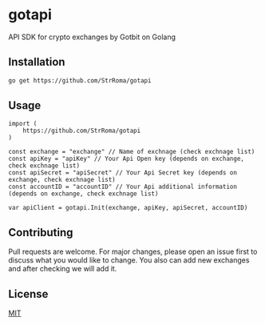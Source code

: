 # gotapi
API SDK for crypto exchanges by Gotbit on Golang

## Installation

```bash
go get https://github.com/StrRoma/gotapi
```

## Usage

```golang
import (
    https://github.com/StrRoma/gotapi
)

const exchange = "exchange" // Name of exchnage (check exchnage list)
const apiKey = "apiKey" // Your Api Open key (depends on exchange, check exchnage list) 
const apiSecret = "apiSecret" // Your Api Secret key (depends on exchange, check exchnage list)
const accountID = "accountID" // Your Api additional information (depends on exchange, check exchnage list)

var apiClient = gotapi.Init(exchange, apiKey, apiSecret, accountID)
```

## Contributing
Pull requests are welcome. For major changes, please open an issue first to discuss what you would like to change. You also can add new exchanges and after checking we will add it.

## License
[MIT](https://choosealicense.com/licenses/mit/)
